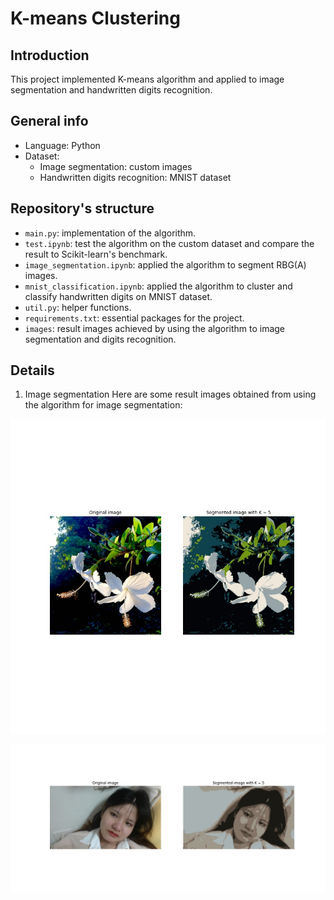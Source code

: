 # K-means Clustering

## Introduction 
This project implemented K-means algorithm and applied to image segmentation and handwritten digits recognition. 

## General info
- Language: Python 
- Dataset: 
    - Image segmentation: custom images 
    - Handwritten digits recognition: MNIST dataset
    
## Repository's structure
- `main.py`: implementation of the algorithm. 
- `test.ipynb`: test the algorithm on the custom dataset and compare the result to Scikit-learn's benchmark. 
- `image_segmentation.ipynb`: applied the algorithm to segment RBG(A) images. 
- `mnist_classification.ipynb`: applied the algorithm to cluster and classify handwritten digits on MNIST dataset.
- `util.py`: helper functions. 
- `requirements.txt`: essential packages for the project. 
- `images`: result images achieved by using the algorithm to image segmentation and digits recognition. 
    
## Details 
1. Image segmentation 
Here are some result images obtained from using the algorithm for image segmentation: 

![image 1](https://github.com/haongnd2280/K-means-Clustering/blob/main/images/seg_img1.jpg?raw=true)

![image 2](https://github.com/haongnd2280/K-means-Clustering/blob/main/images/seg_img3.jpg)
